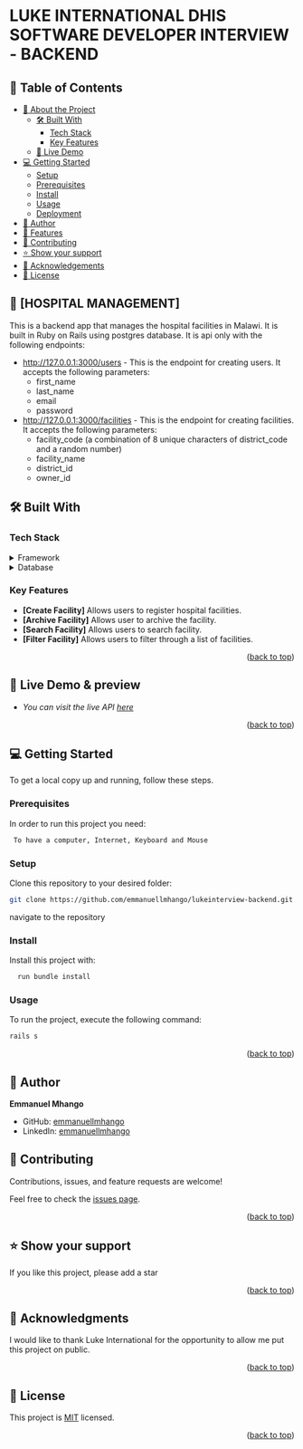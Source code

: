 <a name="readme-top"></a>

<!-- TABLE OF CONTENTS -->

# LUKE INTERNATIONAL DHIS SOFTWARE DEVELOPER INTERVIEW - BACKEND

## 📗 Table of Contents

- [📖 About the Project](#about-project)
  - [🛠 Built With](#built-with)
    - [Tech Stack](#tech-stack)
    - [Key Features](#key-features)
  - [🚀 Live Demo](#live-demo)
- [💻 Getting Started](#getting-started)
  - [Setup](#setup)
  - [Prerequisites](#prerequisites)
  - [Install](#install)
  - [Usage](#usage)
  - [Deployment](#deployment)
- [👥 Author](#author)
- [🔭 Features](#features)
- [🤝 Contributing](#contributing)
- [⭐️ Show your support](#support)
- [🙏 Acknowledgements](#acknowledgements)
- [📝 License](#license)

<!-- PROJECT DESCRIPTION -->

## 📖 [HOSPITAL MANAGEMENT] <a name="about-project"></a>

This is a backend app that manages the hospital facilities in Malawi. It is built in Ruby on Rails using postgres database. It is api only with the following endpoints:

- http://127.0.0.1:3000/users - This is the endpoint for creating users. It accepts the following parameters:
  - first_name
  - last_name
  - email
  - password
- http://127.0.0.1:3000/facilities - This is the endpoint for creating facilities. It accepts the following parameters:
  - facility_code (a combination of 8 unique characters of district_code and a random number)
  - facility_name
  - district_id
  - owner_id

## 🛠 Built With <a name="built-with"></a>

### Tech Stack <a name="tech-stack"></a>

<details>
  <summary>Framework</summary>
  <ul>
   <li><a href="https://www.ruby-lang.org/en/">Ruby</a></li>
   <li><a href="https://rubyonrails.org/">Rails</a></li>
  </ul>
</details>

<details>
  <summary>Database</summary>
  <ul>
   <li><a href="https://www.postgresql.org/">PostgreSQL</a></li>
  </ul>
</details>

<!-- Features -->

### Key Features <a name="key-features"></a>

- **[Create Facility]** Allows users to register hospital facilities.
- **[Archive Facility]** Allows user to archive the facility.
- **[Search Facility]** Allows users to search facility.
- **[Filter Facility]** Allows users to filter through a list of facilities.

<p align="right">(<a href="#readme-top">back to top</a>)</p>

<!-- LIVE DEMO -->

## 🚀 Live Demo & preview <a name="live-demo"></a>

- _You can visit the live API [here](https://spaceship-missions.netlify.app/)_

<p align="right">(<a href="#readme-top">back to top</a>)</p>

<!-- GETTING STARTED -->

## 💻 Getting Started <a name="getting-started"></a>

To get a local copy up and running, follow these steps.

### Prerequisites

In order to run this project you need:

```sh
 To have a computer, Internet, Keyboard and Mouse
```

### Setup

Clone this repository to your desired folder:

```sh
git clone https://github.com/emmanuellmhango/lukeinterview-backend.git
```

navigate to the repository

### Install

Install this project with:

```sh
  run bundle install
```

### Usage

To run the project, execute the following command:

```sh
rails s
```

<p align="right">(<a href="#readme-top">back to top</a>)</p>

<!-- AUTHOR -->

## 👥 Author <a name="author"></a>

<b> Emmanuel Mhango</b>

- GitHub: [emmanuellmhango](https://github.com/emmanuellmhango)
- LinkedIn: [emmanuellmhango](https://www.linkedin.com/in/emmanuellmhango)

<!-- CONTRIBUTING -->

## 🤝 Contributing <a name="contributing"></a>

Contributions, issues, and feature requests are welcome!

Feel free to check the [issues page](../../issues/).

<p align="right">(<a href="#readme-top">back to top</a>)</p>

<!-- SUPPORT -->

## ⭐️ Show your support <a name="support"></a>

If you like this project, please add a star

<p align="right">(<a href="#readme-top">back to top</a>)</p>

<!-- ACKNOWLEDGEMENTS -->

## 🙏 Acknowledgments <a name="acknowledgements"></a>

I would like to thank Luke International for the opportunity to allow me put this project on public.

<p align="right">(<a href="#readme-top">back to top</a>)</p>

<!-- LICENSE -->

## 📝 License <a name="license"></a>

This project is [MIT](./LICENSE) licensed.

<p align="right">(<a href="#readme-top">back to top</a>)</p>
